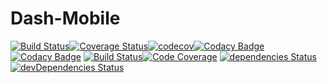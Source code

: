 # Dash-Mobile

[![Build Status](https://travis-ci.org/ArnaudFlaesch/Dash-Mobile.svg?branch=master)](https://travis-ci.org/ArnaudFlaesch/Dash-Mobile)[![Coverage Status](https://coveralls.io/repos/github/ArnaudFlaesch/Dash-Mobile/badge.svg?branch=master)](https://coveralls.io/github/ArnaudFlaesch/Dash-Mobile?branch=master)[![codecov](https://codecov.io/gh/ArnaudFlaesch/Dash-Mobile/branch/master/graph/badge.svg)](https://codecov.io/gh/ArnaudFlaesch/Dash-Mobile)[![Codacy Badge](https://api.codacy.com/project/badge/Grade/f26e122fb23e4480b3734552a1f563f3)](https://www.codacy.com/app/arnaudflaesch/Dash-Mobile?utm_source=github.com&amp;utm_medium=referral&amp;utm_content=ArnaudFlaesch/Dash-Mobile&amp;utm_campaign=Badge_Grade)[![Codacy Badge](https://api.codacy.com/project/badge/Coverage/f26e122fb23e4480b3734552a1f563f3)](https://www.codacy.com/app/arnaudflaesch/Dash-Mobile?utm_source=github.com&amp;utm_medium=referral&amp;utm_content=ArnaudFlaesch/Dash-Mobile&amp;utm_campaign=Badge_Coverage)
[![Build Status](https://scrutinizer-ci.com/g/ArnaudFlaesch/Dash-Mobile/badges/build.png?b=master)](https://scrutinizer-ci.com/g/ArnaudFlaesch/Dash-Mobile/build-status/master)[![Code Coverage](https://scrutinizer-ci.com/g/ArnaudFlaesch/Dash-Mobile/badges/coverage.png?b=master)](https://scrutinizer-ci.com/g/ArnaudFlaesch/Dash-Mobile/?branch=master)
[![dependencies Status](https://david-dm.org/ArnaudFlaesch/Dash-Mobile/status.svg)](https://david-dm.org/ArnaudFlaesch/Dash-Mobile)[![devDependencies Status](https://david-dm.org/ArnaudFlaesch/Dash-Mobile/dev-status.svg)](https://david-dm.org/ArnaudFlaesch/Dash-Mobile?type=dev)